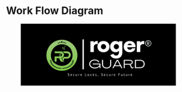 # Work Flow Diagram

<figure><img src="../.gitbook/assets/3.png" alt=""><figcaption></figcaption></figure>
